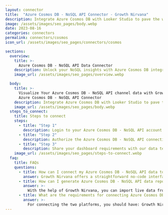 ```yaml
---
layout: connector
title:  "Azure Cosmos DB - NoSQL API Connector - Growth Nirvana"
description: Integrate Azure Cosmos DB with Looker Studio to pave the way for data-driven strategies in a NoSQL world.
image: /assets/images/seo_pages/body.webp
date: 2023-08-16
categories: connectors
permalink: connectors/cosmos
icon_url: /assets/images/seo_pages/connectors/cosmos

sections:
  overview:
    title: >-
      Azure Cosmos DB - NoSQL API Data Connector
    description: Unlock your NoSQL insights with Azure Cosmos DB integration. Seamlessly merge Cosmos DB's data capabilities with Looker Studio's analytical prowess, translating raw data into actionable insights that drive strategic decisions.
    image_url: /assets/images/seo_pages/overview.webp

  body:
    title: >-
      Visualize Your Azure Cosmos DB - NoSQL API channel data with Growth Nirvana's
      Azure Cosmos DB - NoSQL API Connector
    description: Integrate Azure Cosmos DB with Looker Studio to pave the way for data-driven strategies in a NoSQL world.
    image_url: /assets/images/seo_pages/body.webp
  steps_to_connect:
    title: Steps to connect
    steps:
      - title: "Step 1"
        description: Login to your Azure Cosmos DB - NoSQL API account
      - title: "Step 2"
        description: Authorize the Azure Cosmos DB - NoSQL API connection to send data to Growth Nirvana
      - title: "Step 3"
        description: Share your dashboard requirements with our data team. We will build the report for you.
    image_url: /assets/images/seo_pages/steps-to-connect.webp
  faq:
    title: FAQs
    questions:
      - title: How can I connect my Azure Cosmos DB - NoSQL API data to Google Data Studio/Looker Studio?
        answer: Growth Nirvana offers a straightforward no-code interface to connect to Azure Cosmos DB - NoSQL API data sources.
      - title: How can I generate Azure Cosmos DB - NoSQL API data reports in Looker Studio?
        answer: >-
          With the help of Growth Nirvana, you can import live data from Azure Cosmos DB - NoSQL API into Looker Studio. These data can be viewed in charts, tables, and dashboards to generate branded reports that can be shared instantly.
      - title: What are the requirements for connecting Azure Cosmos DB - NoSQL API and Looker Studio?
        answer: >-
          For connecting the two platforms, you should have: Growth Nirvana Account and Azure Cosmos DB - NoSQL API Ads Account
---
```

